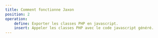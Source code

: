 ```yaml
---
title: Comment fonctionne Jaxon
position: 2
operation:
    define: Exporter les classes PHP en javascript.
    insert: Appeler les classes PHP avec le code javascript généré.
---
```

